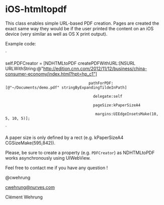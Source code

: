 iOS-htmltopdf
=============

This class enables simple URL-based PDF creation. Pages are created the exact same way they would be if the user printed the content on an iOS device (very similar as well as OS X print output).

Example code:

`    

self.PDFCreator = [NDHTMLtoPDF createPDFWithURL:[NSURL URLWithString:@"http://edition.cnn.com/2012/11/12/business/china-consumer-economy/index.html?hpt=hp_c1"]

                                         pathForPDF:[@"~/Documents/demo.pdf" stringByExpandingTildeInPath]

                                           delegate:self

                                           pageSize:kPaperSizeA4

                                            margins:UIEdgeInsetsMake(10, 5, 10, 5)];
`

A paper size is only defined by a rect (e.g. kPaperSizeA4 CGSizeMake(595,842)).

Please, be sure to create a property (e.g. `PDFCreator`) as NDHTMLtoPDF works asynchronously using UIWebView.

Feel free to contact me if you have any question !

@cwehrung

cwehrung@nurves.com

Clément Wehrung